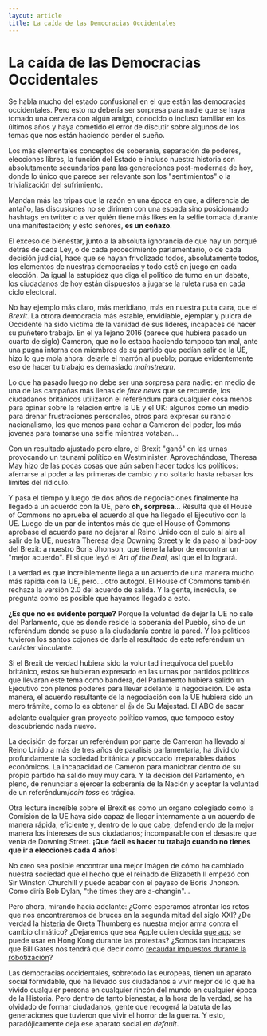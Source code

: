 ```yaml
---
layout: article
title: La caída de las Democracias Occidentales
---
```



# La caída de las Democracias Occidentales

Se habla mucho del estado confusional en el que están las democracias occidentales. Pero esto no debería ser sorpresa para nadie que se haya tomado una cerveza con algún amigo, conocido o incluso familiar en los últimos años y haya cometido el error de discutir sobre algunos de los temas que nos están haciendo perder el sueño.

Los más elementales conceptos de soberanía, separación de poderes, elecciones libres, la función del Estado e incluso nuestra historia son absolutamente secundarios para las generaciones post-modernas de hoy, donde lo único que parece ser relevante son los "sentimientos" o la trivialización del sufrimiento. 

Mandan más las tripas que la razón en una época en que, a diferencia de antaño, las discusiones no se dirimen con una espada sino posicionando hashtags en twitter o a ver quién tiene más likes en la selfie tomada durante una manifestación; y esto señores, **es un coñazo**.

El exceso de bienestar, junto a la absoluta ignorancia de que hay un porqué detrás de cada Ley, o de cada procedimiento parlamentario, o de cada decisión judicial, hace que se hayan frivolizado todos, absolutamente todos, los elementos de nuestras democracias y todo esté en juego en cada elección. Da igual la estupidez que diga el político de turno en un debate, los ciudadanos de hoy están dispuestos a jugarse la ruleta rusa en cada ciclo electoral.

No hay ejemplo más claro, más meridiano, más en nuestra puta cara, que el _Brexit_. La otrora democracia más estable, envidiable, ejemplar y pulcra de Occidente ha sido victíma de la vanidad de sus líderes, incapaces de hacer su puñetero trabajo. En el ya lejano 2016 (parece que hubiera pasado un cuarto de siglo) Cameron, que no lo estaba haciendo tampoco tan mal, ante una pugna interna con miembros de su partido que pedían salir de la UE, hizo lo que mola ahora: dejarle el marrón al pueblo; porque evidentemente eso de hacer tu trabajo es demasiado _mainstream_.

Lo que ha pasado luego no debe ser una sorpresa para nadie: en medio de una de las campañas más llenas de _fake news_ que se recuerde, los ciudadanos británicos utilizaron el referéndum para cualquier cosa menos para opinar sobre la relación entre la UE y el UK: algunos como un medio para drenar frustraciones personales, otros para expresar su rancio nacionalismo, los que menos para echar a Cameron del poder, los más jovenes para tomarse una selfie mientras votaban...

Con un resultado ajustado pero claro, el Brexit "ganó" en las urnas provocando un tsunami político en Westminister. Aprovechándose, Theresa May hizo de las pocas cosas que aún saben hacer todos los políticos: aferrarse al poder a las primeras de cambio y no soltarlo hasta rebasar los límites del rídiculo. 

Y pasa el tiempo y luego de dos años de negociaciones finalmente ha llegado a un acuerdo con la UE, pero **oh, sorpresa**... Resulta que el House of Commons no aprueba el acuerdo al que ha llegado el Ejecutivo con la UE. Luego de un par de intentos más de que el House of Commons aprobase el acuerdo para no dejarar al Reino Unido con el culo al aire al salir de la UE, nuestra Theresa deja Downing Street y le da paso al bad-boy del Brexit: a nuestro Boris Jhonson, que tiene la labor de encontrar un "mejor acuerdo". El si que leyó el _Art of the Deal_, así que el lo logrará.

La verdad es que increiblemente llega a un acuerdo de una manera mucho más rápida con la UE, pero... otro autogol. El House of Commons también rechaza  la versión 2.0 del acuerdo de salida. Y la gente, incrédula, se pregunta como es posible que hayamos llegado a esto.

**¿Es que no es evidente porque?** Porque la voluntad de dejar la UE no sale del Parlamento, que es donde reside la soberanía del Pueblo, sino de un referéndum donde se puso a la ciudadanía contra la pared. Y los políticos tuvieron los santos cojones de darle al resultado de este referéndum un carácter vinculante. 

Si el Brexit de verdad hubiera sido la voluntad inequívoca del pueblo británico, estos se hubieran expresado en las urnas por partidos políticos que llevaran este tema como bandera, del Parlamento hubiera salido un Ejecutivo con plenos poderes para llevar adelante la negociación. De esta manera, el acuerdo resultante de la negociación con la UE hubiera sido un mero trámite, como lo es obtener el 👍 de Su Majestad. El ABC de sacar adelante cualquier gran proyecto político vamos, que tampoco estoy descubriendo nada nuevo.

La decisión de forzar un referéndum por parte de Cameron ha llevado al Reino Unido a más de tres años de paralisis parlamentaria, ha dividido profundamente la sociedad británica y provocado irreparables daños económicos. La incapacidad de Cameron para maniobrar dentro de su propio partido ha salido muy muy cara. Y la decisión del Parlamento, en pleno, de renunciar a ejercer la soberanía de la Nación y aceptar la voluntad de un referéndum/_coin toss_ es trágica.

Otra lectura increíble sobre el Brexit es como un órgano colegiado como la Comisión de la UE haya sido capaz de llegar internamente a un acuerdo de manera rápida, eficiente y, dentro de lo que cabe, defendiendo de la mejor manera los intereses de sus ciudadanos; incomparable con el desastre que venía de Downing Street. **¡Que fácil es hacer tu trabajo cuando no tienes que ir a elecciones cada 4 años!**

No creo sea posible encontrar una mejor imágen de cómo ha cambiado nuestra sociedad que el hecho que el reinado de Elizabeth II empezó con Sir Winston Churchill y puede acabar con el payaso de Boris Jhonson. Como diría Bob Dylan, "the times they are a-changin"...

Pero ahora, mirando hacia adelante: ¿Como esperamos afrontar los retos que nos encontraremos de bruces en la segunda mitad del siglo XXI? ¿De verdad la [histeria](https://www.youtube.com/watch?v=xVlRompc1yE) de Greta Thumberg es nuestra mejor arma contra el cambio climático? ¿Dejaremos que sea Apple quien decida [que app](https://www.theguardian.com/world/2019/oct/10/hong-kong-protests-apple-pulls-tracking-app-after-china-criticism) se puede usar en Hong Kong durante las protestas? ¿Somos tan incapaces que Bill Gates nos tendrá que decir como [recaudar impuestos durante la robotización](https://qz.com/911968/bill-gates-the-robot-that-takes-your-job-should-pay-taxes/)? 

Las democracias occidentales, sobretodo las europeas, tienen un aparato social formidable, que ha llevado sus ciudadanos a vivir mejor de lo que ha vivido cualquier persona en cualquier rincón del mundo en cualquier época de la Historia. Pero dentro de tanto bienestar, a la hora de la verdad, se ha olvidado de formar ciudadanos, gente que recogerá la batuta de las generaciones que tuvieron que vivir el horror de la guerra. Y esto, paradójicamente deja ese aparato social en _default_.
